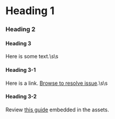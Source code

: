 # Heading 1

### Heading 2

#### Heading 3
Here is some text.\s\s

#### Heading 3-1
Here is a link. [Browse to resolve issue](https://www.ibm.com).\s\s

#### Heading 3-2
Review [this guide](/assets/analytics/Kudos%20Analytics%20Tuning.pdf) embedded in the assets.
